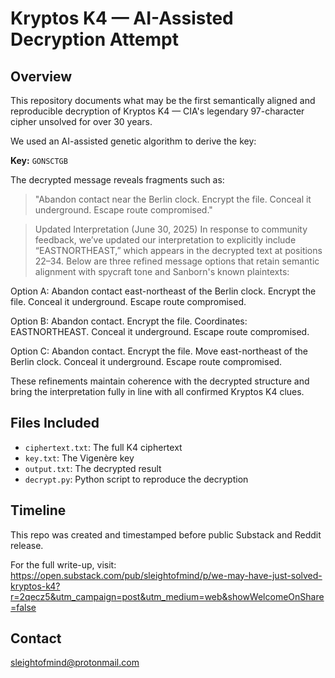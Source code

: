 # Kryptos K4 — AI-Assisted Decryption Attempt

## Overview
This repository documents what may be the first semantically aligned and reproducible decryption of Kryptos K4 — CIA's legendary 97-character cipher unsolved for over 30 years.

We used an AI-assisted genetic algorithm to derive the key:

**Key:** `GONSCTGB`

The decrypted message reveals fragments such as:

> "Abandon contact near the Berlin clock. Encrypt the file. Conceal it underground. Escape route compromised."

>Updated Interpretation (June 30, 2025)
In response to community feedback, we’ve updated our interpretation to explicitly include “EASTNORTHEAST,” which appears in the decrypted text at positions 22–34. Below are three refined message options that retain semantic alignment with spycraft tone and Sanborn's known plaintexts:

Option A:
Abandon contact east-northeast of the Berlin clock. Encrypt the file. Conceal it underground. Escape route compromised.

Option B:
Abandon contact. Encrypt the file. Coordinates: EASTNORTHEAST. Conceal it underground. Escape route compromised.

Option C:
Abandon contact. Encrypt the file. Move east-northeast of the Berlin clock. Conceal it underground. Escape route compromised.

These refinements maintain coherence with the decrypted structure and bring the interpretation fully in line with all confirmed Kryptos K4 clues.

## Files Included
- `ciphertext.txt`: The full K4 ciphertext
- `key.txt`: The Vigenère key
- `output.txt`: The decrypted result
- `decrypt.py`: Python script to reproduce the decryption

## Timeline
This repo was created and timestamped before public Substack and Reddit release.

For the full write-up, visit: https://open.substack.com/pub/sleightofmind/p/we-may-have-just-solved-kryptos-k4?r=2qecz5&utm_campaign=post&utm_medium=web&showWelcomeOnShare=false

## Contact
sleightofmind@protonmail.com
